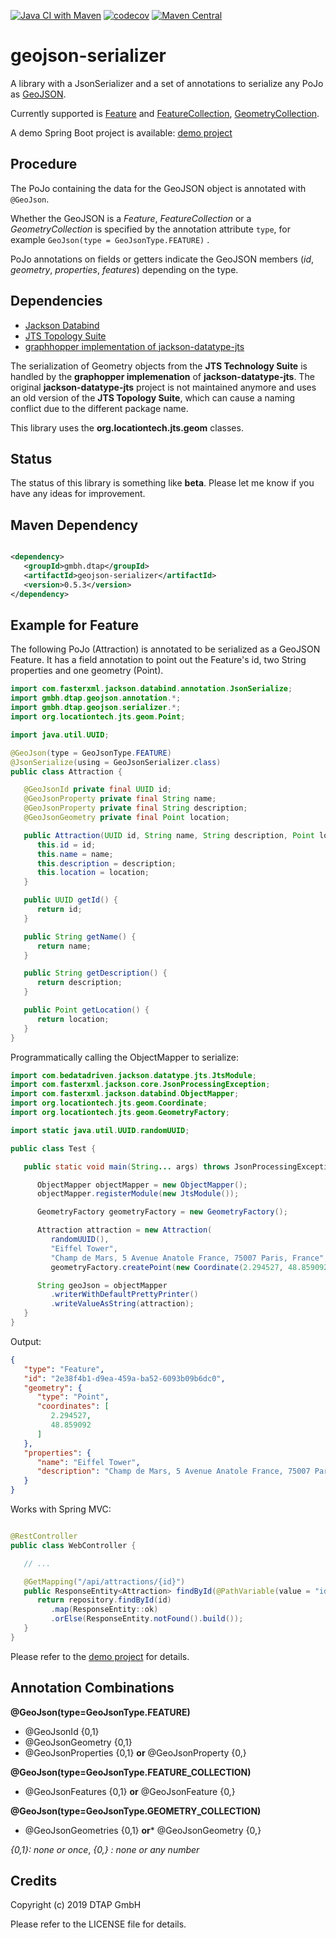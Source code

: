 [![Java CI with Maven](https://github.com/dtap-gmbh/geojson-serializer/actions/workflows/maven.yml/badge.svg)](https://github.com/dtap-gmbh/geojson-serializer/actions/workflows/maven.yml) [![codecov](https://codecov.io/gh/dtap-gmbh/geojson-serializer/branch/master/graph/badge.svg?token=TU08NKlh1L)](https://codecov.io/gh/dtap-gmbh/geojson-serializer) [![Maven Central](https://maven-badges.herokuapp.com/maven-central/gmbh.dtap/geojson-serializer/badge.svg)](https://maven-badges.herokuapp.com/maven-central/gmbh.dtap/geojson-serializer)

# geojson-serializer

A library with a JsonSerializer and a set of annotations to serialize any PoJo as [GeoJSON](https://tools.ietf.org/html/rfc7946).

Currently supported is [Feature](https://tools.ietf.org/html/rfc7946#section-3.2) and [FeatureCollection](https://tools.ietf.org/html/rfc7946#section-3.3),
[GeometryCollection](https://tools.ietf.org/html/rfc7946#section-3.1.8).

A demo Spring Boot project is available: [demo project](https://github.com/dtap-gmbh/geojson-serializer-demo)

## Procedure

The PoJo containing the data for the GeoJSON object is annotated with `@GeoJson`.

Whether the GeoJSON is a _Feature_, _FeatureCollection_ or a _GeometryCollection_ is specified by the annotation attribute `type`, for example `GeoJson(type = GeoJsonType.FEATURE)`
.

PoJo annotations on fields or getters indicate the GeoJSON members (_id_, _geometry_, _properties_, _features_) depending on the type.

## Dependencies

- [Jackson Databind](https://github.com/FasterXML/jackson-databind)
- [JTS Topology Suite](https://github.com/locationtech/jts)
- [graphhopper implementation of jackson-datatype-jts](https://github.com/graphhopper/jackson-datatype-jts)

The serialization of Geometry objects from the **JTS Technology Suite** is handled by the **graphopper implemenation**
of **jackson-datatype-jts**. The original **jackson-datatype-jts** project is not maintained anymore and uses an old version of the **JTS Topology Suite**, which can cause a naming
conflict due to the different package name.

This library uses the **org.locationtech.jts.geom** classes.

## Status

The status of this library is something like **beta**. Please let me know if you have any ideas for improvement.

## Maven Dependency

```xml

<dependency>
   <groupId>gmbh.dtap</groupId>
   <artifactId>geojson-serializer</artifactId>
   <version>0.5.3</version>
</dependency>
```

## Example for Feature

The following PoJo (Attraction) is annotated to be serialized as a GeoJSON Feature. It has a field annotation to point out the Feature's id, two String properties and one
geometry (Point).

```java
import com.fasterxml.jackson.databind.annotation.JsonSerialize;
import gmbh.dtap.geojson.annotation.*;
import gmbh.dtap.geojson.serializer.*;
import org.locationtech.jts.geom.Point;

import java.util.UUID;

@GeoJson(type = GeoJsonType.FEATURE)
@JsonSerialize(using = GeoJsonSerializer.class)
public class Attraction {

   @GeoJsonId private final UUID id;
   @GeoJsonProperty private final String name;
   @GeoJsonProperty private final String description;
   @GeoJsonGeometry private final Point location;

   public Attraction(UUID id, String name, String description, Point location) {
      this.id = id;
      this.name = name;
      this.description = description;
      this.location = location;
   }

   public UUID getId() {
      return id;
   }

   public String getName() {
      return name;
   }

   public String getDescription() {
      return description;
   }

   public Point getLocation() {
      return location;
   }
}
```

Programmatically calling the ObjectMapper to serialize:

```java
import com.bedatadriven.jackson.datatype.jts.JtsModule;
import com.fasterxml.jackson.core.JsonProcessingException;
import com.fasterxml.jackson.databind.ObjectMapper;
import org.locationtech.jts.geom.Coordinate;
import org.locationtech.jts.geom.GeometryFactory;

import static java.util.UUID.randomUUID;

public class Test {

   public static void main(String... args) throws JsonProcessingException {

      ObjectMapper objectMapper = new ObjectMapper();
      objectMapper.registerModule(new JtsModule());

      GeometryFactory geometryFactory = new GeometryFactory();

      Attraction attraction = new Attraction(
         randomUUID(),
         "Eiffel Tower",
         "Champ de Mars, 5 Avenue Anatole France, 75007 Paris, France",
         geometryFactory.createPoint(new Coordinate(2.294527, 48.859092)));

      String geoJson = objectMapper
         .writerWithDefaultPrettyPrinter()
         .writeValueAsString(attraction);
   }
}
```

Output:

```json
{
   "type": "Feature",
   "id": "2e38f4b1-d9ea-459a-ba52-6093b09b6dc0",
   "geometry": {
      "type": "Point",
      "coordinates": [
         2.294527,
         48.859092
      ]
   },
   "properties": {
      "name": "Eiffel Tower",
      "description": "Champ de Mars, 5 Avenue Anatole France, 75007 Paris, France"
   }
}
```

Works with Spring MVC:

```java

@RestController
public class WebController {

   // ...

   @GetMapping("/api/attractions/{id}")
   public ResponseEntity<Attraction> findById(@PathVariable(value = "id") UUID id) {
      return repository.findById(id)
         .map(ResponseEntity::ok)
         .orElse(ResponseEntity.notFound().build());
   }
}
```

Please refer to the [demo project](https://github.com/dtap-gmbh/geojson-serializer-demo) for details.

## Annotation Combinations

**@GeoJson(type=GeoJsonType.FEATURE)**

- @GeoJsonId {0,1}
- @GeoJsonGeometry {0,1}
- @GeoJsonProperties {0,1} **or** @GeoJsonProperty {0,}

**@GeoJson(type=GeoJsonType.FEATURE_COLLECTION)**

- @GeoJsonFeatures {0,1} **or** @GeoJsonFeature {0,}

**@GeoJson(type=GeoJsonType.GEOMETRY_COLLECTION)**

- @GeoJsonGeometries {0,1} **or*** @GeoJsonGeometry {0,}

*{0,1}: none or once*, *{0,} : none or any number*

## Credits

Copyright (c) 2019 DTAP GmbH

Please refer to the LICENSE file for details.

